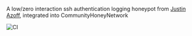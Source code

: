A low/zero interaction ssh authentication logging honeypot from [Justin Azoff](https://github.com/JustinAzoff/ssh-auth-logger), integrated into CommunityHoneyNetwork


![CI](https://github.com/CommunityHoneyNetwork/ssh-auth-logger/workflows/CI/badge.svg)
